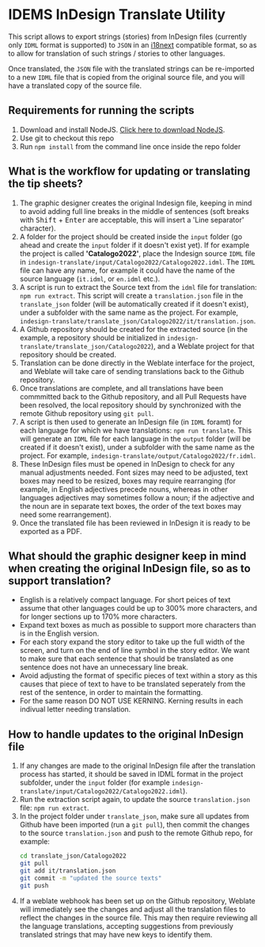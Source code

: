 # IDEMS InDesign Translate Utility

This script allows to export strings (stories) from InDesign files (currently only `IDML` format is supported) to `JSON`
in an [i18next](https://www.i18next.com/) compatible format, so as to allow for translation of such strings / stories to other languages.

Once translated, the `JSON` file with the translated strings can be re-imported to a new `IDML` file that is copied from the original source file,
and you will have a translated copy of the source file.

## Requirements for running the scripts

1. Download and install NodeJS. [Click here to download NodeJS](https://nodejs.org/en/download/).
2. Use git to checkout this repo
3. Run `npm install` from the command line once inside the repo folder

## What is the workflow for updating or translating the tip sheets?

1. The graphic designer creates the original Indesign file, keeping in mind to avoid adding full line breaks in the middle of sentences (soft breaks with <kbd>Shift</kbd> +  <kbd>Enter</kbd> are acceptable, this will insert a 'Line separator' character).
2. A folder for the project should be created inside the `input` folder (go ahead and create the `input` folder if it doesn't exist yet). If for example the project is called **'Catalogo2022'**, place the Indesign source `IDML` file in `indesign-translate/input/Catalogo2022/Catalogo2022.idml`. The `IDML` file can have any name, for example it could have the name of the source language (`it.idml`, or `en.idml` etc.).
3. A script is run to extract the Source text from the `idml` file for translation: `npm run extract`. This script will create a `translation.json` file in the `translate_json` folder (will be automatically created if it doesn't exist), under a subfolder with the same name as the project. For example, `indesign-translate/translate_json/Catalogo2022/it/translation.json`.
4. A Github repository should be created for the extracted source (in the example, a repository should be initialized in `indesign-translate/translate_json/Catalogo2022`), and a Weblate project for that repository should be created.
5. Translation can be done directly in the Weblate interface for the project, and Weblate will take care of sending translations back to the Github repository.
6. Once translations are complete, and all translations have been commmitted back to the Github repository, and all Pull Requests have been resolved, the local repository should by synchronized with the remote Github repository using `git pull`.
7. A script is then used to generate an InDesign file (in `IDML` foramt) for each language for which we have translations: `npm run translate`. This will generate an `IDML` file for each language in the `output` folder (will be created if it doesn't exist), under a subfolder with the same name as the project. For example, `indesign-translate/output/Catalogo2022/fr.idml`.
8. These InDesign files must be opened in InDesign to check for any manual adjustments needed. Font sizes may need to be adjusted, text boxes may need to be resized, boxes may require rearranging (for example, in English adjectives precede nouns, whereas in other languages adjectives may sometimes follow a noun; if the adjective and the noun are in separate text boxes, the order of the text boxes may need some rearrangement).
9. Once the translated file has been reviewed in InDesign it is ready to be exported as a PDF.

## What should the graphic designer keep in mind when creating the original InDesign file, so as to support translation?
- English is a relatively compact language. For short peices of text assume that other languages could be up to 300% more characters, and for longer sections up to 170% more characters.
- Expand text boxes as much as possible to support more characters than is in the English version.
- For each story expand the story editor to take up the full width of the screen, and turn on the end of line symbol in the story editor. We want to make sure that each sentence that should be translated as one sentence does not have an unnecessary line break.
- Avoid adjusting the format of specific pieces of text within a story as this causes that piece of text to have to be translated seperately from the rest of the sentence, in order to maintain the formatting.
- For the same reason DO NOT USE KERNING. Kerning results in each indivual letter needing translation.

## How to handle updates to the original InDesign file

1. If any changes are made to the original InDesign file after the translation process has started, it should be saved in IDML format in the project subfolder, under the `input` folder (for example `indesign-translate/input/Catalogo2022/Catalogo2022.idml`).
2. Run the extraction script again, to update the source `translation.json` file: `npm run extract`.
3. In the project folder under `translate_json`, make sure all updates from Github have been imported (run a `git pull`), then commit the changes to the source `translation.json` and push to the remote Github repo, for example:
   ```bash
   cd translate_json/Catalogo2022
   git pull
   git add it/translation.json
   git commit -m "updated the source texts"
   git push
   ```
4. If a weblate webhook has been set up on the Github repository, Weblate will immediately see the changes and adjust all the translation files to reflect the changes in the source file. This may then require reviewing all the language translations, accepting suggestions from previously translated strings that may have new keys to identify them.
